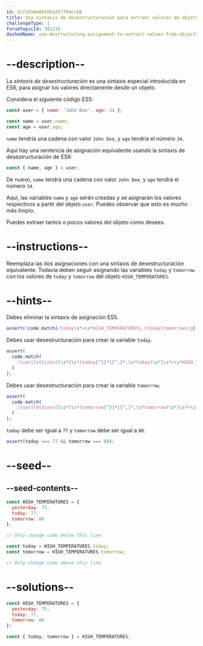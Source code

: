 ```yaml
---
id: 5cfa550e84205a357704ccb6
title: Usa sintaxis de desestructuración para extraer valores de objetos
challengeType: 1
forumTopicId: 301216
dashedName: use-destructuring-assignment-to-extract-values-from-objects
---
```


# --description--

La <dfn>sintaxis de desestructuración</dfn> es una sintaxis especial introducida en ES6, para asignar los valores directamente desde un objeto.

Considera el siguiente código ES5:

```js
const user = { name: 'John Doe', age: 34 };

const name = user.name;
const age = user.age;
```

`name` tendría una cadena con valor `John Doe`, y `age` tendría el número `34`.

Aquí hay una sentencia de asignación equivalente usando la sintaxis de desestructuración de ES6:

```js
const { name, age } = user;
```

De nuevo, `name` tendrá una cadena con valor `John Doe`, y `age` tendrá el número `34`.

Aquí, las variables `name` y `age` serán creadas y se asignarán los valores respectivos a partir del objeto `user`. Puedes observar que esto es mucho más limpio.

Puedes extraer tantos o pocos valores del objeto como desees.

# --instructions--

Reemplaza las dos asignaciones con una sintaxis de desestructuración equivalente. Todavía deben seguir asignando las variables `today` y `tomorrow` con los valores de `today` y `tomorrow` del objeto `HIGH_TEMPERATURES`.

# --hints--

Debes eliminar la sintaxis de asignación ES5.

```js
assert(!code.match(/today\s*=\s*HIGH_TEMPERATURES\.(today|tomorrow)/g));
```

Debes usar desestructuración para crear la variable `today`.

```js
assert(
  code.match(
    /(var|let|const)\s*{\s*(today[^}]*|[^,]*,\s*today)\s*}\s*=\s*HIGH_TEMPERATURES(;|\s+|\/\/)/g
  )
);
```

Debes usar desestructuración para crear la variable `tomorrow`.

```js
assert(
  code.match(
    /(var|let|const)\s*{\s*(tomorrow[^}]*|[^,]*,\s*tomorrow)\s*}\s*=\s*HIGH_TEMPERATURES(;|\s+|\/\/)/g
  )
);
```

`today` debe ser igual a `77` y `tomorrow` debe ser igual a `80`.

```js
assert(today === 77 && tomorrow === 80);
```

# --seed--

## --seed-contents--

```js
const HIGH_TEMPERATURES = {
  yesterday: 75,
  today: 77,
  tomorrow: 80
};

// Only change code below this line

const today = HIGH_TEMPERATURES.today;
const tomorrow = HIGH_TEMPERATURES.tomorrow;

// Only change code above this line
```

# --solutions--

```js
const HIGH_TEMPERATURES = {
  yesterday: 75,
  today: 77,
  tomorrow: 80
};

const { today, tomorrow } = HIGH_TEMPERATURES;
```
